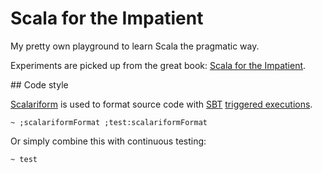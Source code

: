 # Scala for the Impatient

My pretty own playground to learn Scala the pragmatic way.

Experiments are picked up from the great book: [Scala for the Impatient](http://typesafe.com/resources/e-book/scala-for-the-impatient).

## Code style

[Scalariform](http://mdr.github.io/scalariform/) is used to format source code with [SBT](http://www.scala-sbt.org/) [triggered executions](http://www.scala-sbt.org/0.12.4/docs/Detailed-Topics/Triggered-Execution.html#running-multiple-commands).

```
~ ;scalariformFormat ;test:scalariformFormat
```

Or simply combine this with continuous testing:

```
~ test
```
